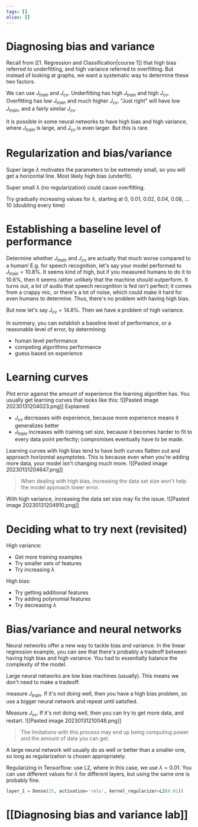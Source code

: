```yaml
---
tags: []
alias: []
---
```

# Diagnosing bias and variance
Recall from [[1. Regression and Classification|course 1]] that high bias referred to underfitting, and high variance referred to overfitting. But instead of looking at graphs, we want a systematic way to determine these two factors. 

We can use $J_{train}$ and $J_{cv}$. 
Underfitting has high $J_{train}$ and high $J_{cv}$. 
Overfitting has low $J_{train}$ and much higher $J_{cv}$.
"Just right" will have low $J_{train}$, and a fairly similar $J_{cv}$.

It is possible in some neural networks to have high bias and high variance, where $J_{train}$ is large, and $J_{cv}$ is even larger. But this is rare.

# Regularization and bias/variance
Super large $\lambda$ motivates the parameters to be extremely small, so you will get a horizontal line. Most likely high bias (underfit). 

Super small $\lambda$ (no regularization) could cause overfitting. 

Try gradually increasing values for $\lambda$, starting at 0, 0.01, 0.02, 0.04, 0.08, ... 10 (doubling every time)

# Establishing a baseline level of performance
Determine whether $J_{train}$ and $J_{cv}$ are actually that much worse compared to a human! 
E.g. for speech recognition, let's say your model performed to $J_{train}=10.8\%$. It seems kind of high, but if you measured humans to do it to $10.6\%$, then it seems rather unlikely that the machine should outperform. It turns out, a lot of audio that speech recognition is fed isn't perfect; it comes from a crappy mic, or there's a lot of noise, which could make it hard for even humans to determine. Thus, there's no problem with having high bias. 

But now let's say $J_{cv}=14.8\%$. Then we have a problem of high variance.

In summary, you can establish a baseline level of performance, or a reasonable level of error, by determining:
- human level performance
- competing algorithms performance
- guess based on experience

# Learning curves
Plot error against the amount of experience the learning algorithm has. 
You usually get learning curves that looks like this:
![[Pasted image 20230131204023.png]]
Explained:
- $J_{cv}$ decreases with experience, because more experience means it generalizes better
- $J_{train}$ increases with training set size, because it becomes harder to fit to every data point perfectly; compromises eventually have to be made. 

Learning curves with high bias tend to have both curves flatten out and approach horizontal asymptotes. This is because even when you're adding more data, your model isn't changing much more. 
![[Pasted image 20230131204647.png]]
> When dealing with high bias, increasing the data set size won't help the model approach lower error. 

With high variance, increasing the data set size may fix the issue.
![[Pasted image 20230131204910.png]]

# Deciding what to try next (revisited)
High variance:
- Get more training examples
- Try smaller sets of features
- Try increasing $\lambda$

High bias:
- Try getting additional features
- Try adding polynomial features
- Try decreasing $\lambda$

# Bias/variance and neural networks
Neural networks offer a new way to tackle bias and variance. In the linear regression example, you can see that there's probably a tradeoff between having high bias and high variance. You had to essentially balance the complexity of the model. 

Large neural networks are low bias machines (usually). This means we don't need to make a tradeoff.

measure $J_{train}$.
If it's not doing well, then you have a high bias problem, so use a bigger neural network and repeat until satisfied.

Measure $J_{cv}$.
If it's not doing well, then you can try to get more data, and restart.
![[Pasted image 20230131210048.png]]
> The limitations with this process may end up being computing power and the amount of data you can get. 


A large neural network will usually do as well or better than a smaller one, so long as regularization is chosen appropriately. 

Regularizing in Tensorflow: use L2, where in this case, we use $\lambda=0.01$. You can use different values for $\lambda$ for different layers, but using the same one is probably fine. 
```python
layer_1 = Dense(25, activation='relu', kernel_regularizer=L2(0.01))
```

# [[Diagnosing bias and variance lab]]
